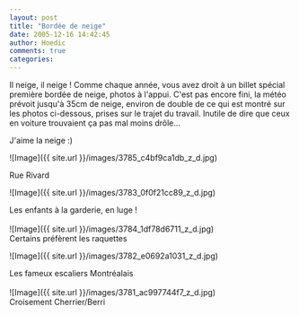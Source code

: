 ```yaml
---
layout: post
title: "Bordée de neige"
date: 2005-12-16 14:42:45
author: Hoedic
comments: true
categories: 
---
```



Il neige, il neige ! Comme chaque année, vous avez droit à un billet spécial première bordée de neige, photos à l'appui. C'est pas encore fini, la météo prévoit jusqu'à 35cm de neige, environ de double de ce qui est montré sur les photos ci-dessous, prises sur le trajet du travail. Inutile de dire que ceux en voiture trouvaient ça pas mal moins drôle...

J'aime la neige :)


![Image]({{ site.url }}/images/3785_c4bf9ca1db_z_d.jpg)
<div class="photoattrib">Rue Rivard</div>

![Image]({{ site.url }}/images/3783_0f0f21cc89_z_d.jpg)
<div class="photoattrib">Les enfants à la garderie, en luge !</div>
<br/>
![Image]({{ site.url }}/images/3784_1df78d6711_z_d.jpg)
<div class="photoattrib">Certains préfèrent les raquettes</div>

![Image]({{ site.url }}/images/3782_e0692a1031_z_d.jpg)
<div class="photoattrib">Les fameux escaliers Montréalais</div>
<br/>
![Image]({{ site.url }}/images/3781_ac997744f7_z_d.jpg)
<div class="photoattrib">Croisement Cherrier/Berri</div>

